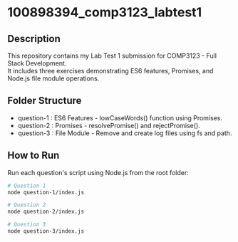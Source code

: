 # 100898394_comp3123_labtest1

## Description
This repository contains my Lab Test 1 submission for COMP3123 - Full Stack Development.  
It includes three exercises demonstrating ES6 features, Promises, and Node.js file module operations.

## Folder Structure
- question-1 : ES6 Features - lowCaseWords() function using Promises.
- question-2 : Promises - resolvePromise() and rejectPromise().
- question-3 : File Module - Remove and create log files using fs and path.

## How to Run
Run each question's script using Node.js from the root folder:

```bash
# Question 1
node question-1/index.js

# Question 2
node question-2/index.js

# Question 3
node question-3/index.js
